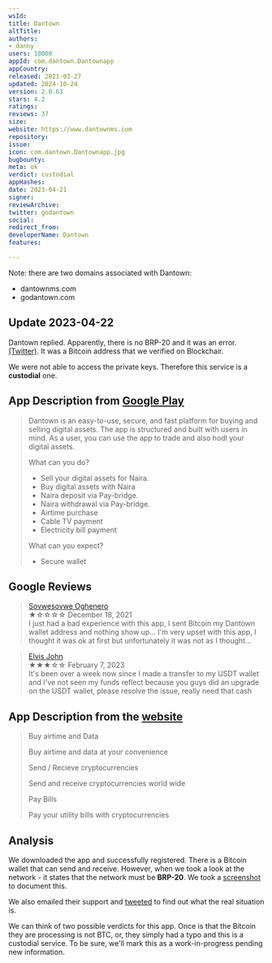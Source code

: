 ```yaml
---
wsId: 
title: Dantown
altTitle: 
authors:
- danny
users: 10000
appId: com.dantown.Dantownapp
appCountry: 
released: 2021-03-27
updated: 2024-10-24
version: 2.0.63
stars: 4.2
ratings: 
reviews: 37
size: 
website: https://www.dantownms.com
repository: 
issue: 
icon: com.dantown.Dantownapp.jpg
bugbounty: 
meta: ok
verdict: custodial
appHashes: 
date: 2023-04-21
signer: 
reviewArchive: 
twitter: godantown
social: 
redirect_from: 
developerName: Dantown
features: 

---
```


Note: there are two domains associated with Dantown: 

- dantownms.com 
- godantown.com

## Update 2023-04-22

Dantown replied. Apparently, there is no BRP-20 and it was an error. [(Twitter)](https://twitter.com/godantown/status/1649438834344484864). It was a Bitcoin address that we verified on Blockchair. 

We were not able to access the private keys. Therefore this service is a **custodial** one.

## App Description from [Google Play](https://play.google.com/store/apps/details?id=com.dantown.Dantownapp&gl=us) 

> Dantown is an easy-to-use, secure, and fast platform for buying and selling digital assets. The app is structured and built with users in mind. As a user, you can use the app to trade and also hodl your digital assets.
>
> What can you do?
> - Sell your digital assets for Naira.
> - Buy digital assets with Naira
> - Naira deposit via Pay-bridge.
> - Naira withdrawal via Pay-bridge.
> - Airtime purchase
> - Cable TV payment
> - Electricity bill payment
>
> What can you expect?
> - Secure wallet

## Google Reviews 

> [Sovwesovwe Oghenero](https://play.google.com/store/apps/details?id=com.dantown.Dantownapp&gl=us)<br>
  ★☆☆☆☆ December 18, 2021 <br>
       I just had a bad experience with this app, I sent Bitcoin my Dantown wallet address and nothing show up... I'm very upset with this app, I thought it was ok at first but unfortunately it was not as I thought...

> [Elvis John](https://play.google.com/store/apps/details?id=com.dantown.Dantownapp&gl=us)<br>
  ★★★☆☆ February 7, 2023 <br>
       It's been over a week now since I made a transfer to my USDT wallet and I've not seen my funds reflect because you guys did an upgrade on the USDT wallet, please resolve the issue, really need that cash

## App Description from the [website](https://godantown.com/) 

> Buy airtime and Data
>
> Buy airtime and data at your convenience
>
> Send / Recieve cryptocurrencies
> 
> Send and receive cryptocurrencies world wide
>
> Pay Bills
>
> Pay your utility bills with cryptocurrencies

## Analysis 

We downloaded the app and successfully registered. There is a Bitcoin wallet that can send and receive. However, when we took a look at the network - it states that the network must be **BRP-20**. We took a [screenshot](https://twitter.com/BitcoinWalletz/status/1649357857589182464/photo/4) to document this. 

We also emailed their support and [tweeted](https://twitter.com/BitcoinWalletz/status/1649358675021291526) to find out what the real situation is.  

We can think of two possible verdicts for this app. Once is that the Bitcoin they are processing is not BTC, or, they simply had a typo and this is a custodial service. To be sure, we'll mark this as a work-in-progress pending new information.   